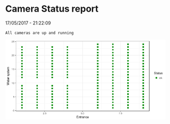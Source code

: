 Camera Status report
================
17/05/2017 - 21:22:09

    All cameras are up and running

![](camreport_files/figure-markdown_github/unnamed-chunk-2-1.png)
